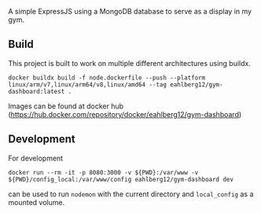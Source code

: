 A simple ExpressJS using a MongoDB database to serve as a display in my gym.

## Build
This project is built to work on multiple different architectures using buildx. 

`docker buildx build -f node.dockerfile --push --platform linux/arm/v7,linux/arm64/v8,linux/amd64 --tag eahlberg12/gym-dashboard:latest .`

Images can be found at docker hub (https://hub.docker.com/repository/docker/eahlberg12/gym-dashboard)

## Development
For development

`docker run --rm -it -p 8080:3000 -v ${PWD}:/var/www -v ${PWD}/config_local:/var/www/config eahlberg12/gym-dashboard dev`

can be used to run `nodemon` with the current directory and `local_config` as a mounted volume. 